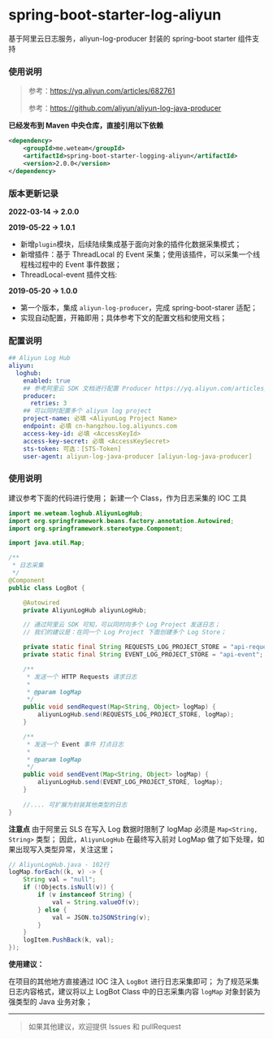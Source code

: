 # spring-boot-starter-log-aliyun
基于阿里云日志服务，aliyun-log-producer 封装的 spring-boot starter 组件支持

### 使用说明

> 参考：https://yq.aliyun.com/articles/682761
> 
> 参考：https://github.com/aliyun/aliyun-log-java-producer

**已经发布到 Maven 中央仓库，直接引用以下依赖**

```xml
<dependency>
    <groupId>me.weteam</groupId>
    <artifactId>spring-boot-starter-logging-aliyun</artifactId>
    <version>2.0.0</version>
</dependency>
```

### 版本更新记录

**2022-03-14 -> 2.0.0**


**2019-05-22 -> 1.0.1**

- 新增`plugin`模块，后续陆续集成基于面向对象的插件化数据采集模式；
- 新增插件：基于 ThreadLocal 的 Event 采集；使用该插件，可以采集一个线程栈过程中的 Event 事件数据；
- ThreadLocal-event 插件文档: 

**2019-05-20 -> 1.0.0**

- 第一个版本，集成 `aliyun-log-producer`，完成 spring-boot-starer 适配；
- 实现自动配置，开箱即用；具体参考下文的配置文档和使用文档；


### 配置说明

```yaml
## Aliyun Log Hub
aliyun:
  loghub:
    enabled: true
    ## 参考阿里云 SDK 文档进行配置 Producer https://yq.aliyun.com/articles/682761
    producer:
      retries: 3
    ## 可以同时配置多个 aliyun log project
    project-name: 必填 <AliyunLog Project Name>
    endpoint: 必填 cn-hangzhou.log.aliyuncs.com
    access-key-id: 必填 <AccessKeyId>
    access-key-secret: 必填 <AccessKeySecret>
    sts-token: 可选：[STS-Token]
    user-agent: aliyun-log-java-producer [aliyun-log-java-producer]
```

### 使用说明

建议参考下面的代码进行使用；
新建一个 Class，作为日志采集的 IOC 工具

```java
import me.weteam.loghub.AliyunLogHub;
import org.springframework.beans.factory.annotation.Autowired;
import org.springframework.stereotype.Component;

import java.util.Map;

/**
 * 日志采集
 */
@Component
public class LogBot {

    @Autowired
    private AliyunLogHub aliyunLogHub;

    // 通过阿里云 SDK 可知，可以同时向多个 Log Project 发送日志；
    // 我们的建议是：在同一个 Log Project 下面创建多个 Log Store；

    private static final String REQUESTS_LOG_PROJECT_STORE = "api-request";
    private static final String EVENT_LOG_PROJECT_STORE = "api-event";

    /**
     * 发送一个 HTTP Requests 请求日志
     *
     * @param logMap
     */
    public void sendRequest(Map<String, Object> logMap) {
        aliyunLogHub.send(REQUESTS_LOG_PROJECT_STORE, logMap);
    }

    /**
     * 发送一个 Event 事件 打点日志
     *
     * @param logMap
     */
    public void sendEvent(Map<String, Object> logMap) {
        aliyunLogHub.send(EVENT_LOG_PROJECT_STORE, logMap);
    }
    
    //.... 可扩展为封装其他类型的日志
}
```

**注意点**
由于阿里云 SLS 在写入 Log 数据时限制了 logMap 必须是 `Map<String, String>` 类型；
因此，`AliyunLogHub` 在最终写入前对 LogMap 做了如下处理，如果出现写入类型异常，关注这里；

```java
// AliyunLogHub.java - 102行
logMap.forEach((k, v) -> {
    String val = "null";
    if (!Objects.isNull(v)) {
        if (v instanceof String) {
            val = String.valueOf(v);
        } else {
            val = JSON.toJSONString(v);
        }
    }
    logItem.PushBack(k, val);
});
```

**使用建议：**

在项目的其他地方直接通过 IOC 注入 `LogBot` 进行日志采集即可；
为了规范采集日志内容格式，建议将以上 LogBot Class 中的日志采集内容 `logMap` 对象封装为强类型的 Java 业务对象；

---

> 如果其他建议，欢迎提供 Issues 和 pullRequest
